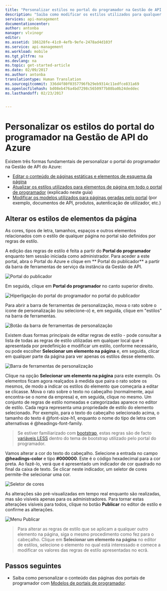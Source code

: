 ```yaml
---
title: "Personalizar estilos no portal do programador na Gestão de API do Azure | Microsoft Docs"
description: "Saiba como modificar os estilos utilizados para qualquer página do portal do programador na Gestão de API do Azure."
services: api-management
documentationcenter: 
author: antonba
manager: vlvinogr
editor: 
ms.assetid: 186128fe-41c0-4efb-9efe-2478ad4d103f
ms.service: api-management
ms.workload: mobile
ms.tgt_pltfrm: na
ms.devlang: na
ms.topic: get-started-article
ms.date: 02/09/2017
ms.author: antonba
translationtype: Human Translation
ms.sourcegitcommit: 336d4f80f0357796fb29eb9314c11edfce831a69
ms.openlocfilehash: bd08eb476a4bd7298c5650977b88ba0b24deddec
ms.lasthandoff: 02/23/2017


---
```

# <a name="customize-the-styling-of-the-developer-portal-in-azure-api-management"></a>Personalizar os estilos do portal do programador na Gestão de API do Azure
Existem três formas fundamentais de personalizar o portal do programador na Gestão de API do Azure:

* [Editar o conteúdo de páginas estáticas e elementos de esquema da página][modify-content-layout]
* [Atualizar os estilos utilizados para elementos de página em todo o portal de programador][customize-styles] (explicado neste guia)
* [Modificar os modelos utilizados para páginas geradas pelo portal][portal-templates] (por exemplo, documentos de API, produtos, autenticação de utilizador, etc.)

## <a name="change-headers-styling"> </a>Alterar os estilos de elementos da página

As cores, tipos de letra, tamanhos, espaços e outros elementos relacionados com o estilo de qualquer página no portal são definidos por regras de estilo. 

A edição das regras de estilo é feita a partir do **Portal do programador** enquanto tem sessão iniciada como administrador. Para aceder a este portal, abra o Portal do Azure e clique em **	Portal do publicador** a partir da barra de ferramentas de serviço da instância da Gestão de API.

![Portal do publicador][api-management-management-console]

Em seguida, clique em **Portal do programador** no canto superior direito. 

![Hiperligação do portal do programador no portal do publicador][api-management-pp-dp-link]

Para abrir a barra de ferramentas de personalização, mova o rato sobre o ícone de personalização (ou selecione-o) e, em seguida, clique em "estilos" na barra de ferramentas.

![Botão da barra de ferramentas de personalização][api-management-customization-toolbar-button]

Existem duas formas principais de editar regras de estilo - pode consultar a lista de todas as regras de estilo utilizadas em qualquer local que é apresentada por predefinição e modificar um estilo, conforme necessário, ou pode escolher **Selecionar um elemento na página** e, em seguida, clicar em qualquer parte da página para ver apenas os estilos desse elemento.

![Barra de ferramentas de personalização][api-management-customization-toolbar]

Clique na opção **Selecionar um elemento na página** para este exemplo.  Os elementos ficam agora realçados à medida que paira o rato sobre os mesmos, de modo a indicar os estilos do elemento que começaria a editar se clicasse. Mova o rato sobre o texto no cabeçalho (normalmente, aqui encontra-se o nome da empresa) e, em seguida, clique no mesmo. Um conjunto de regras de estilo nomeadas e categorizadas aparece no editor de estilo. Cada regra representa uma propriedade de estilo do elemento selecionado. Por exemplo, para o texto do cabeçalho selecionado acima, o tamanho do texto é @font-size-h1, enquanto o nome do tipo de letra com alternativas é @headings-font-family.

> Se estiver familiarizado com [bootstrap][bootstrap], estas regras são de facto [variáveis LESS][LESS variables] dentro do tema de bootstrap utilizado pelo portal do programador.
> 
> 

Vamos alterar a cor do texto do cabeçalho. Selecione a entrada no campo **@headings-color** e tipo **#000000**. Este é o código hexadecimal para a cor preta. Ao fazê-lo, verá que é apresentado um indicador de cor quadrado no final da caixa de texto. Se clicar neste indicador, um seletor de cores permite-lhe selecionar uma cor.

![Seletor de cores][api-management-customization-toolbar-color-picker]

As alterações são pré-visualizadas em tempo real enquanto são realizadas, mas são visíveis apenas para os administradores. Para tornar estas alterações visíveis para todos, clique no botão **Publicar** no editor de estilo e confirme as alterações.

![Menu Publicar][api-management-customization-toolbar-publish-form]

> Para alterar as regras de estilo que se aplicam a qualquer outro elemento na página, siga o mesmo procedimento como fez para o cabeçalho. Clique em **Selecionar um elemento na página** no editor de estilos, selecione o elemento no qual está interessado e comece a modificar os valores das regras de estilo apresentadas no ecrã.
> 
> 


## <a name="next-steps"> </a>Passos seguintes
* Saiba como personalizar o conteúdo das páginas dos portais de programador com [Modelos de portais de programador](api-management-developer-portal-templates.md).

[Change the styling of the headers]: #change-headers-styling
[Next steps]: #next-steps

[Azure Classic Portal]: https://manage.windowsazure.com/

[api-management-management-console]: ./media/api-management-customize-styles/api-management-management-console.png
[api-management-pp-dp-link]: ./media/api-management-customize-styles/api-management-pp-dp-link.png
[api-management-customization-toolbar-button]: ./media/api-management-customize-styles/api-management-customization-toolbar-button.png
[api-management-customization-toolbar]: ./media/api-management-customize-styles/api-management-customization-toolbar.png
[api-management-customization-toolbar-color-picker]: ./media/api-management-customize-styles/api-management-customization-toolbar-color-picker.png
[api-management-customization-toolbar-publish-form]: ./media/api-management-customize-styles/api-management-customization-toolbar-publish-form.png

[modify-content-layout]: api-management-modify-content-layout.md
[customize-styles]: api-management-customize-styles.md
[portal-templates]: api-management-developer-portal-templates.md

[bootstrap]: http://getbootstrap.com/
[LESS variables]: http://getbootstrap.com/css/

